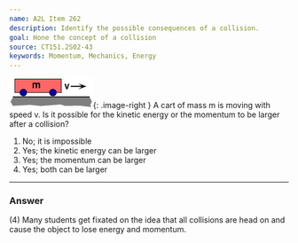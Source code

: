 ```yaml
---
name: A2L Item 262
description: Identify the possible consequences of a collision.
goal: Hone the concept of a collision
source: CT151.2S02-43
keywords: Momentum, Mechanics, Energy
---
```


![Item262_fig1.gif](../images/Item262_fig1.gif){: .image-right } A cart
of mass m is moving with speed v. Is it possible for the kinetic energy
or the momentum to be larger after a collision?

1. No; it is impossible 
2. Yes; the kinetic energy can be larger 
3. Yes; the momentum can be larger 
4. Yes; both can be larger



<hr/>

### Answer

(4) Many students get fixated on the idea that all collisions are head
on and cause the object to lose energy and momentum. 
